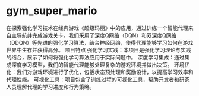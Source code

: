 # gym_super_mario
在探索强化学习技术在经典游戏《超级玛丽》中的应用，通过训练一个智能代理来自主导航并完成游戏关卡。我们采用了深度Q网络（DQN）和双深度Q网络（DDQN）等先进的强化学习算法，结合神经网络，使得代理能够学习如何在游戏世界中生存并获得高分。  项目特点 强化学习实践：本项目是强化学习理论与实践的结合，展示了如何将强化学习算法应用于实际问题中。 深度学习集成：通过集成深度学习模型，我们的智能代理能够处理复杂的游戏环境并做出决策。 环境优化：我们对游戏环境进行了优化，包括状态预处理和奖励设计，以提高学习效率和代理性能。 可视化工具：项目包含了训练过程的可视化工具，帮助开发者和研究人员理解代理的学习进度和行为策略。
